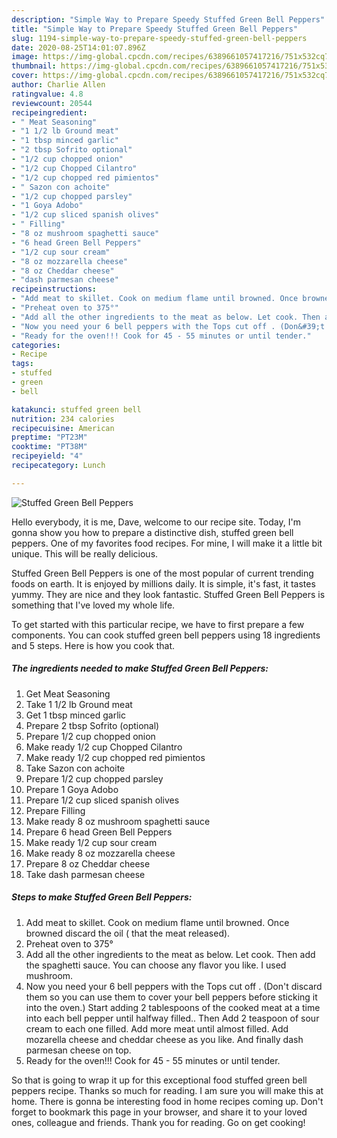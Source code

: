 ```yaml
---
description: "Simple Way to Prepare Speedy Stuffed Green Bell Peppers"
title: "Simple Way to Prepare Speedy Stuffed Green Bell Peppers"
slug: 1194-simple-way-to-prepare-speedy-stuffed-green-bell-peppers
date: 2020-08-25T14:01:07.896Z
image: https://img-global.cpcdn.com/recipes/6389661057417216/751x532cq70/stuffed-green-bell-peppers-recipe-main-photo.jpg
thumbnail: https://img-global.cpcdn.com/recipes/6389661057417216/751x532cq70/stuffed-green-bell-peppers-recipe-main-photo.jpg
cover: https://img-global.cpcdn.com/recipes/6389661057417216/751x532cq70/stuffed-green-bell-peppers-recipe-main-photo.jpg
author: Charlie Allen
ratingvalue: 4.8
reviewcount: 20544
recipeingredient:
- " Meat Seasoning"
- "1 1/2 lb Ground meat"
- "1 tbsp minced garlic"
- "2 tbsp Sofrito optional"
- "1/2 cup chopped onion"
- "1/2 cup Chopped Cilantro"
- "1/2 cup chopped red pimientos"
- " Sazon con achoite"
- "1/2 cup chopped parsley"
- "1 Goya Adobo"
- "1/2 cup sliced spanish olives"
- " Filling"
- "8 oz mushroom spaghetti sauce"
- "6 head Green Bell Peppers"
- "1/2 cup sour cream"
- "8 oz mozzarella cheese"
- "8 oz Cheddar cheese"
- "dash parmesan cheese"
recipeinstructions:
- "Add meat to skillet. Cook on medium flame until browned. Once browned discard the oil ( that the meat released)."
- "Preheat oven to 375°"
- "Add all the other ingredients to the meat as below. Let cook. Then add the spaghetti sauce. You can choose any flavor you like. I used mushroom."
- "Now you need your 6 bell peppers with the Tops cut off . (Don&#39;t discard them so you can use them to cover your bell peppers before sticking it into the oven.) Start adding 2 tablespoons of the cooked meat at a time into each bell pepper until halfway filled.. Then Add 2 teaspoon of sour cream to each one filled. Add more meat until almost filled. Add mozarella cheese and cheddar cheese as you like. And finally dash parmesan cheese on top."
- "Ready for the oven!!! Cook for 45 - 55 minutes or until tender."
categories:
- Recipe
tags:
- stuffed
- green
- bell

katakunci: stuffed green bell 
nutrition: 234 calories
recipecuisine: American
preptime: "PT23M"
cooktime: "PT38M"
recipeyield: "4"
recipecategory: Lunch

---
```



![Stuffed Green Bell Peppers](https://img-global.cpcdn.com/recipes/6389661057417216/751x532cq70/stuffed-green-bell-peppers-recipe-main-photo.jpg)

Hello everybody, it is me, Dave, welcome to our recipe site. Today, I'm gonna show you how to prepare a distinctive dish, stuffed green bell peppers. One of my favorites food recipes. For mine, I will make it a little bit unique. This will be really delicious.



Stuffed Green Bell Peppers is one of the most popular of current trending foods on earth. It is enjoyed by millions daily. It is simple, it's fast, it tastes yummy. They are nice and they look fantastic. Stuffed Green Bell Peppers is something that I've loved my whole life.


To get started with this particular recipe, we have to first prepare a few components. You can cook stuffed green bell peppers using 18 ingredients and 5 steps. Here is how you cook that.

<!--inarticleads1-->

##### The ingredients needed to make Stuffed Green Bell Peppers:

1. Get  Meat Seasoning
1. Take 1 1/2 lb Ground meat
1. Get 1 tbsp minced garlic
1. Prepare 2 tbsp Sofrito (optional)
1. Prepare 1/2 cup chopped onion
1. Make ready 1/2 cup Chopped Cilantro
1. Make ready 1/2 cup chopped red pimientos
1. Take  Sazon con achoite
1. Prepare 1/2 cup chopped parsley
1. Prepare 1 Goya Adobo
1. Prepare 1/2 cup sliced spanish olives
1. Prepare  Filling
1. Make ready 8 oz mushroom spaghetti sauce
1. Prepare 6 head Green Bell Peppers
1. Make ready 1/2 cup sour cream
1. Make ready 8 oz mozzarella cheese
1. Prepare 8 oz Cheddar cheese
1. Take dash parmesan cheese




<!--inarticleads2-->

##### Steps to make Stuffed Green Bell Peppers:

1. Add meat to skillet. Cook on medium flame until browned. Once browned discard the oil ( that the meat released).
1. Preheat oven to 375°
1. Add all the other ingredients to the meat as below. Let cook. Then add the spaghetti sauce. You can choose any flavor you like. I used mushroom.
1. Now you need your 6 bell peppers with the Tops cut off . (Don&#39;t discard them so you can use them to cover your bell peppers before sticking it into the oven.) Start adding 2 tablespoons of the cooked meat at a time into each bell pepper until halfway filled.. Then Add 2 teaspoon of sour cream to each one filled. Add more meat until almost filled. Add mozarella cheese and cheddar cheese as you like. And finally dash parmesan cheese on top.
1. Ready for the oven!!! Cook for 45 - 55 minutes or until tender.




So that is going to wrap it up for this exceptional food stuffed green bell peppers recipe. Thanks so much for reading. I am sure you will make this at home. There is gonna be interesting food in home recipes coming up. Don't forget to bookmark this page in your browser, and share it to your loved ones, colleague and friends. Thank you for reading. Go on get cooking!

